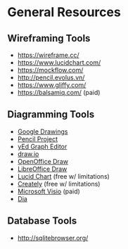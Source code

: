 
# General Resources

## Wireframing Tools

- https://wireframe.cc/
- https://www.lucidchart.com/
- https://mockflow.com/
- http://pencil.evolus.vn/
- https://www.gliffy.com/
- https://balsamiq.com/ (paid)


## Diagramming Tools

- [Google Drawings](https://docs.google.com/drawings/)
- [Pencil Project](https://pencil.evolus.vn/)
- [yEd Graph Editor](https://www.yworks.com/products/yed)
- [draw.io](https://www.draw.io/)
- [OpenOffice Draw](https://www.openoffice.org/product/draw.html)
- [LibreOffice Draw](https://www.libreoffice.org/)
- [Lucid Chart](https://www.lucidchart.com/) (free w/ limitations)
- [Creately](https://creately.com) (free w/ limitations)
- [Microsoft Visio](https://products.office.com/en-us/visio/flowchart-software?tab=tabs-1) (paid)
- [Dia](http://dia-installer.de/)


## Database Tools

- http://sqlitebrowser.org/